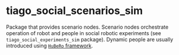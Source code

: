 # tiago_social_scenarios_sim

Package that provides scenario nodes. Scenario nodes orchestrate operation of robot and people in social robotic experiments (see `tiago_social_experiments_sim` package). Dynamic people are usually introduced using [`HuBeRo` framework](https://github.com/rayvburn/hubero).
